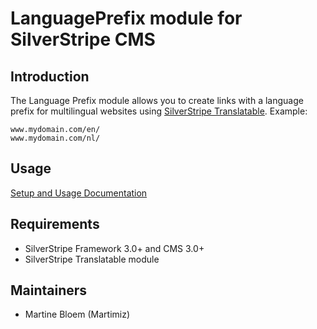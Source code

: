 # LanguagePrefix module for SilverStripe CMS #

## Introduction ##

The Language Prefix module allows you to create links with a language prefix
for multilingual websites using [SilverStripe Translatable](https://github.com/silverstripe/silverstripe-translatable). Example:
 
	www.mydomain.com/en/
 	www.mydomain.com/nl/

## Usage

[Setup and Usage Documentation](docs/en/index.md)

## Requirements ##

 * SilverStripe Framework 3.0+ and CMS 3.0+
 * SilverStripe Translatable module

## Maintainers ##

 * Martine Bloem (Martimiz) <martine at balbus dot nl>